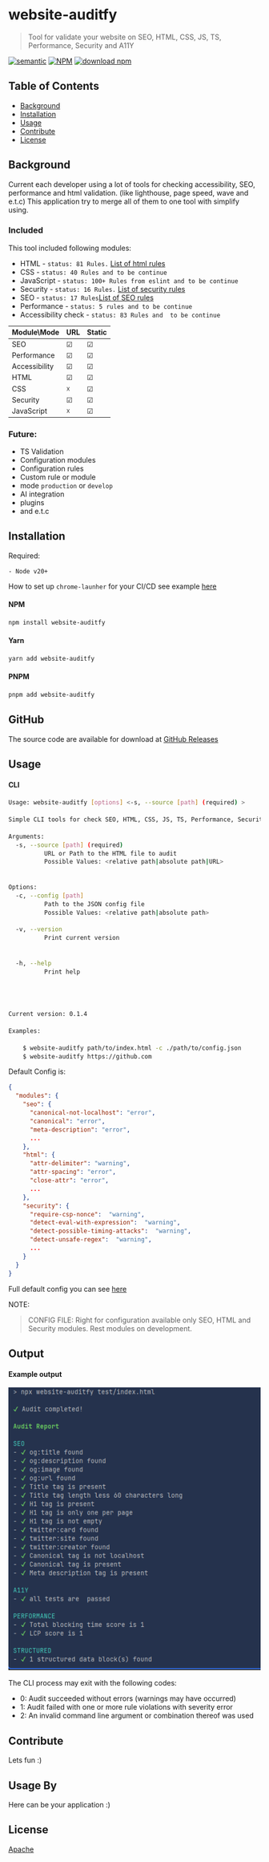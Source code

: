 # website-auditfy

> Tool for validate your website on SEO, HTML, CSS, JS, TS, Performance, Security and A11Y

[![semantic](https://img.shields.io/badge/%20%20%F0%9F%93%A6%F0%9F%9A%80-semantic--release-e10079.svg)](https://github.com/semantic-release/semantic-release)
[![NPM](https://img.shields.io/npm/v/website-auditfy)](https://www.npmjs.com/package/website-auditfy)
[![download npm](https://img.shields.io/npm/dm/website-auditfy.svg)](https://www.npmjs.com/package/website-auditfy)

## Table of Contents

- [Background](#background)
- [Installation](#installation)
- [Usage](#usage)
- [Contribute](#contribute)
- [License](#license)

## Background 

Current each developer using a lot of tools for checking accessibility, SEO, performance and html validation. (like lighthouse, page speed, wave and e.t.c)
This application try to merge all of them to one tool with simplify using. 

### Included

This tool included following modules: 

- HTML  -  `status: 81 Rules.` [List of html rules](/docs/rules/html.rules.md)
- CSS  -  `status: 40 Rules and to be continue`
- JavaScript - `status: 100+ Rules from eslint and to be continue`
- Security - `status: 16 Rules.` [List of security rules](/docs/rules/security.rules.md)
- SEO  - `status: 17 Rules`[List of SEO rules](/docs/rules/seo.rules.md)
- Performance  - `status: 5 rules and to be continue`
- Accessibility check  -  `status: 83 Rules and  to be continue`

| Module\Mode    | URL | Static |
|:---------------|:----|:-------|
| SEO            | ☑   | ☑      |
| Performance    | ☑   | ☑      |
| Accessibility  | ☑   | ☑      |
| HTML           | ☑   | ☑      |
| CSS            | ☓   | ☑      |
| Security       | ☑   | ☑      |
| JavaScript     | ☓   | ☑      |


### Future:
- TS Validation
- Configuration modules
- Configuration rules
- Custom rule or module
- mode `production` or `develop`
- AI integration
- plugins
- and e.t.c

## Installation

Required: 
```angular2html
- Node v20+
```

How to set up `chrome-launher` for your CI/CD see example [here](./docs/chrome-launcher.md)
#### NPM
```bash
npm install website-auditfy 
```
#### Yarn
```bash
yarn add website-auditfy
```
#### PNPM 
```bash
pnpm add website-auditfy
```

## GitHub
The source code are available for download at [GitHub Releases](https://github.com/romanrostislavovich/auditfy/releases) 

## Usage

#### CLI

```bash
Usage: website-auditfy [options] <-s, --source [path] (required) >

Simple CLI tools for check SEO, HTML, CSS, JS, TS, Performance, Security and A11Y

Arguments:
  -s, --source [path] (required)   
          URL or Path to the HTML file to audit
          Possible Values: <relative path|absolute path|URL>
          

Options:
  -c, --config [path]              
          Path to the JSON config file
          Possible Values: <relative path|absolute path>

  -v, --version
          Print current version


  -h, --help
          Print help




Current version: 0.1.4

Examples:

    $ website-auditfy path/to/index.html -c ./path/to/config.json
    $ website-auditfy https://github.com
```

Default Config is:

```json
{
  "modules": {
    "seo": {
      "canonical-not-localhost": "error",
      "canonical": "error",
      "meta-description": "error",
      ...
    },
    "html": {
      "attr-delimiter": "warning",
      "attr-spacing": "error",
      "close-attr": "error",
      ...
    },
    "security": {
      "require-csp-nonce":  "warning",
      "detect-eval-with-expression":  "warning",
      "detect-possible-timing-attacks":  "warning",
      "detect-unsafe-regex":  "warning",
      ...
    }
  }
}
```

Full default config you can see [here](./src/config/default.ts)

NOTE:
> CONFIG FILE: Right for configuration available only SEO, HTML and Security modules. Rest modules on development.

## Output

#### Example output 
![img.png](docs/img/img.png)

The CLI process may exit with the following codes:


- 0: Audit succeeded without errors (warnings may have occurred)
- 1: Audit failed with one or more rule violations with severity error
- 2: An invalid command line argument or combination thereof was used

## Contribute

Lets fun :) 

## Usage By 

Here can be your application :)

## License

[Apache](./LICENSE)